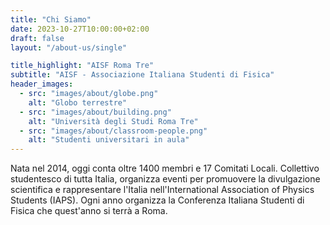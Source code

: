 ```yaml
---
title: "Chi Siamo"
date: 2023-10-27T10:00:00+02:00
draft: false
layout: "/about-us/single"

title_highlight: "AISF Roma Tre"
subtitle: "AISF - Associazione Italiana Studenti di Fisica"
header_images:
  - src: "images/about/globe.png"
    alt: "Globo terrestre"
  - src: "images/about/building.png"
    alt: "Università degli Studi Roma Tre"
  - src: "images/about/classroom-people.png"
    alt: "Studenti universitari in aula"
---
```


Nata nel 2014, oggi conta oltre 1400 membri e 17 Comitati Locali.
Collettivo studentesco di tutta Italia, organizza eventi per promuovere la divulgazione scientifica e rappresentare l'Italia nell'International Association of Physics Students (IAPS). Ogni anno organizza la Conferenza Italiana Studenti di Fisica che quest'anno si terrà a Roma.
